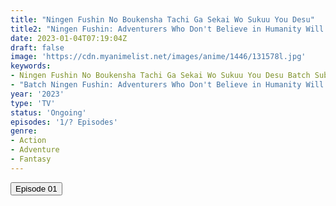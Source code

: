 ```yaml
---
title: "Ningen Fushin No Boukensha Tachi Ga Sekai Wo Sukuu You Desu"
title2: "Ningen Fushin: Adventurers Who Don't Believe in Humanity Will Save the World"
date: 2023-01-04T07:19:04Z
draft: false
image: 'https://cdn.myanimelist.net/images/anime/1446/131578l.jpg'
keywords:
- Ningen Fushin No Boukensha Tachi Ga Sekai Wo Sukuu You Desu Batch Sub Indo
- "Batch Ningen Fushin: Adventurers Who Don't Believe in Humanity Will Save the World Sub Indo"
year: '2023'
type: 'TV'
status: 'Ongoing'
episodes: '1/? Episodes'
genre:
- Action
- Adventure
- Fantasy
---
```


<div class="d-g gg-5 gtc-r ai-c">
<button onclick="window.open('?arc=gIJcSlQMSx_20230104/1/MP4/Kuramanime-NINFUS-01-480p-Doro','_blank')">Episode 01</button>
</div>
